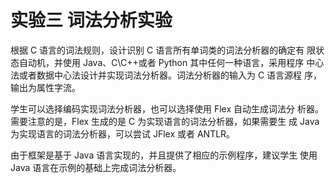 # 实验三 词法分析实验

根据 C 语言的词法规则，设计识别 C 语言所有单词类的词法分析器的确定有 限状态自动机，并使用 Java、C\C++或者 Python 其中任何一种语言，采用程序 中心法或者数据中心法设计并实现词法分析器。词法分析器的输入为 C 语言源程 序，输出为属性字流。

学生可以选择编码实现词法分析器，也可以选择使用 Flex 自动生成词法分 析器。需要注意的是，Flex 生成的是 C 为实现语言的词法分析器，如果需要生 成 Java 为实现语言的词法分析器，可以尝试 JFlex 或者 ANTLR。

由于框架是基于 Java 语言实现的，并且提供了相应的示例程序，建议学生 使用 Java 语言在示例的基础上完成词法分析器。
